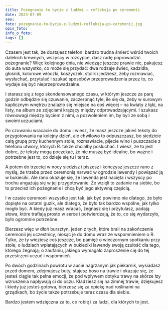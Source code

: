 ```yaml
---
title: Pożegnanie to bycie z ludźmi – refleksja po ceremonii
date: 2023-07-09
seo: 
foto: pozegnanie-to-bycie-z-ludzmi-refleksja-po-ceremonii.jpg
opis_foto: 
info_o_foto: 
tags: []
---
```


Czasem jest tak, że dostajesz telefon: bardzo trudna śmierć wśród twoich dalekich krewnych, wszyscy w rozsypce, dasz radę poprowadzić pożegnanie? Więc kolejnego dnia, nie wiedząc jeszcze prawie nic, pakujesz do auta wszystko, co może się przydać: dwa rodzaje świec, kadzidła, głośnik, kolorowe włóczki, koszyczek, stolik i jedziesz, żeby rozmawiać, wysłuchać, przytulać i szukać sposobów przeprowadzenia przez to, co wydaje się być nieprzeprowadzalne.

I starasz się z tego skondensowanego czasu, w którym jeszcze za parę godzin odbędzie się czuwanie, zaczerpnąć tyle, ile się da, żeby w surowym kaplicznym wnętrzu znalazło się miejsce na coś więcej – na kwiaty z łąki, na listy, na album ze zdjęciami krążący między odprowadzającymi. I szukasz równowagi między byciem z nimi, a pozwoleniem im, by byli ze sobą i swoimi uczuciami.

Po czuwaniu wracacie do domu i wiesz, że masz jeszcze jakieś teksty do przygotowania na kolejny dzień, ale chwilowo to odpuszczasz, bo siedzicie całą grupą przy kuchennym stole, rozmawiacie, pijecie wino i puszczacie z telefonu utwory, których R. także chciałby posłuchać. I wiesz, że to jest dobre, że teksty mogą poczekać, że nie muszą być idealne, bo ważne i potrzebne jest to, co dzieje się tu i teraz.

A potem do trzeciej w nocy siedzisz i piszesz i kończysz jeszcze rano z myślą, że trzeba przed ceremonią narwać w ogrodzie lawendy i powiązać ją w bukieciki. Ale rano okazuje się, że lawenda jest nacięta i wszyscy po trochu angażują się w jej przygotowanie. Że wzięli to zadanie na siebie, bo to przecież ich pożegnanie i chcą być jego aktywną częścią.

I w czasie ceremonii wszystko jest tak, jak być powinno nie dlatego, że było dopięte na ostatni guzik, ale dlatego, że było tak bardzo wspólne, jak tylko mogło być. A kiedy już masz wracać, żegnasz się i przytulasz, padają słowa, które trafiają prosto w serce i potwierdzają, że to, co się wydarzyło, było ogromnie potrzebne.

Bierzesz więc w dłoń bursztyn, jeden z tych, które brali na zakończenie ceremonii jej uczestnicy, niosąc je do domu wraz ze wspomnieniem o R. Tylko, że ty wieziesz coś jeszcze, bo pamięć o wieczornym spotkaniu przy stole; o ludziach wplatających w bukieciki lawendy swoją czułość dla tego, którego żegnają; o zaufaniu, jakiego wymagało zaproszenie cię do tej przestrzeni uczuć i wspomnień.

Po dwóch godzinach powrotu w aucie nagrzanym jak piekarnik, wysiadasz przed domem, zdejmujesz buty, stajesz boso na trawie i okazuje się, że jesteś ciągle tak pełna emocji, że pod wpływem dotyku trawy na skórze łzy wzruszenia napływają ci do oczu. Kładziesz się na zimnej trawie, dziękujesz i kiedy już jesteś gotowa, bierzesz się za opiekę nad roślinami na grządkach, bo życie także potrzebuje teraz czasu dla siebie.

Bardzo jestem wdzięczna za to, co robię i za ludzi, dla których to jest.